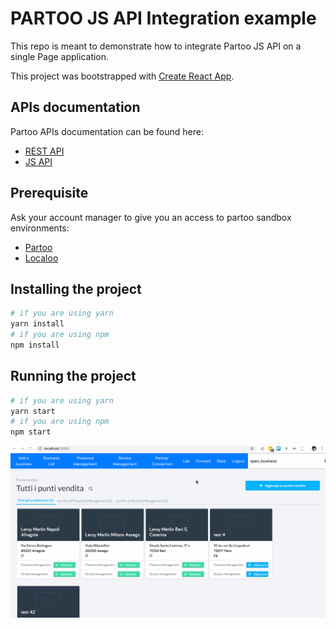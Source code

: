 # PARTOO JS API Integration example

This repo is meant to demonstrate how to integrate Partoo JS API on a single Page application.

This project was bootstrapped with [Create React App](https://github.com/facebook/create-react-app).

## APIs documentation

Partoo APIs documentation can be found here:

- [REST API](https://doc.partoo.fr/rest_api/index.html)
- [JS API](https://doc.partoo.fr/js_api/index.html)

## Prerequisite

Ask your account manager to give you an access to partoo sandbox environments:

- [Partoo](https://sandbox.partoo.co/app)
- [Localoo](https://sandbox.localoo.es/app)

## Installing the project

```bash
# if you are using yarn
yarn install
# if you are using npm
npm install
```

## Running the project

```bash
# if you are using yarn
yarn start
# if you are using npm
npm start
```

![](./partoo-js-api-integration.gif)
